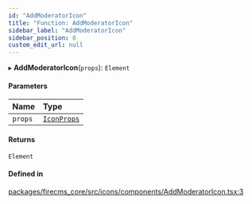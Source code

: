 ```yaml
---
id: "AddModeratorIcon"
title: "Function: AddModeratorIcon"
sidebar_label: "AddModeratorIcon"
sidebar_position: 0
custom_edit_url: null
---
```


▸ **AddModeratorIcon**(`props`): `Element`

#### Parameters

| Name | Type |
| :------ | :------ |
| `props` | [`IconProps`](../types/IconProps.md) |

#### Returns

`Element`

#### Defined in

[packages/firecms_core/src/icons/components/AddModeratorIcon.tsx:3](https://github.com/FireCMSco/firecms/blob/d45f3739/packages/firecms_core/src/icons/components/AddModeratorIcon.tsx#L3)
